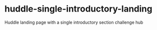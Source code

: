# huddle-single-introductory-landing
Huddle landing page with a single introductory section challenge hub
